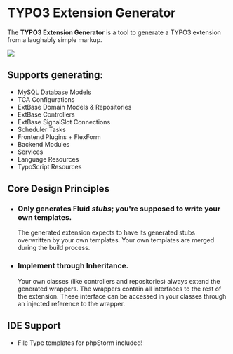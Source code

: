 TYPO3 Extension Generator
=========================

The **TYPO3 Extension Generator** is a tool to generate a TYPO3 extension from a laughably simple markup.

![](https://raw.github.com/oliversalzburg/typo3extensiongenerator/master/screenshot.png)

## Supports generating:
- MySQL Database Models
- TCA Configurations
- ExtBase Domain Models & Repositories
- ExtBase Controllers
- ExtBase SignalSlot Connections
- Scheduler Tasks
- Frontend Plugins + FlexForm
- Backend Modules
- Services
- Language Resources
- TypoScript Resources

## Core Design Principles
- ### Only generates Fluid *stubs*; you're supposed to write your own templates.  
  The generated extension expects to have its generated stubs overwritten by your own templates. Your own templates are merged during the build process.

- ### Implement through Inheritance.  
  Your own classes (like controllers and repositories) always extend the generated wrappers. The wrappers contain all interfaces to the rest of the extension. These interface can be accessed in your classes through an injected reference to the wrapper.

## IDE Support
- File Type templates for phpStorm included!